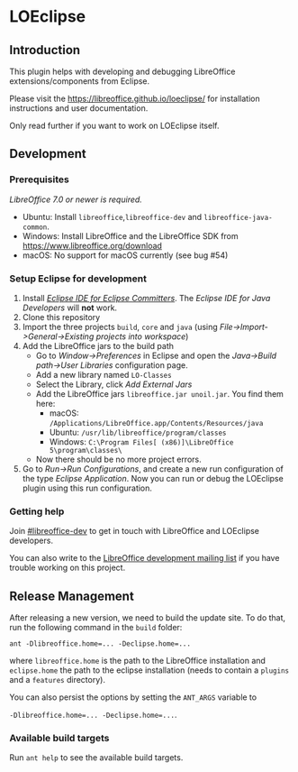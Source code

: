 # LOEclipse

## Introduction

This plugin helps with developing and debugging LibreOffice extensions/components from Eclipse.

Please visit the https://libreoffice.github.io/loeclipse/ for installation instructions and user documentation.

Only read further if you want to work on LOEclipse itself.

## Development

### Prerequisites

*LibreOffice 7.0 or newer is required.*

* Ubuntu: Install `libreoffice`,`libreoffice-dev` and `libreoffice-java-common`.
* Windows: Install LibreOffice and the LibreOffice SDK from https://www.libreoffice.org/download
* macOS: No support for macOS currently (see bug #54)

### Setup Eclipse for development

1. Install *[Eclipse IDE for Eclipse Committers](https://www.eclipse.org/downloads/packages/)*. The *Eclipse IDE for Java Developers* will **not** work.
2. Clone this repository
3. Import the three projects `build`, `core` and `java` (using *File->Import->General->Existing projects into workspace*)
4. Add the LibreOffice jars to the build path
   * Go to *Window->Preferences* in Eclipse and open the *Java->Build path->User Libraries* configuration page.
   * Add a new library named `LO-Classes`
   * Select the Library, click *Add External Jars*
   * Add the LibreOffice jars `libreoffice.jar unoil.jar`. You find them here:
     * macOS: `/Applications/LibreOffice.app/Contents/Resources/java`
     * Ubuntu: `/usr/lib/libreoffice/program/classes`
     * Windows: `C:\Program Files[ (x86)]\LibreOffice 5\program\classes\`
   * Now there should be no more project errors.
5. Go to *Run->Run Configurations*, and create a new run configuration of the type *Eclipse Application*. Now you can run or debug the LOEclipse plugin using this run configuration.

### Getting help

Join [#libreoffice-dev](https://irc.documentfoundation.org/?settings=#libreoffice-dev) to get in touch with LibreOffice and LOEclipse developers.

You can also write to the [LibreOffice development mailing list](https://lists.freedesktop.org/mailman/listinfo/libreoffice) if you have trouble working on this project.

## Release Management

After releasing a new version, we need to build the update site. To do that, run the following command in the `build` folder:

`ant -Dlibreoffice.home=... -Declipse.home=...`

where `libreoffice.home` is the path to the LibreOffice installation and `eclipse.home` the path to the eclipse installation (needs to contain a `plugins` and a `features` directory).

You can also persist the options by setting the `ANT_ARGS` variable to

`-Dlibreoffice.home=... -Declipse.home=...`.

### Available build targets
Run `ant help` to see the available build targets.
